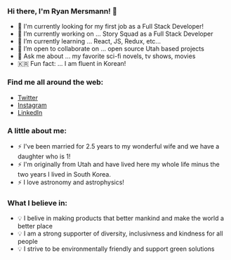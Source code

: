 ### Hi there, I'm Ryan Mersmann! 👋

- 🏢 I'm currently looking for my first job as a Full Stack Developer!
- 🔭 I’m currently working on ... Story Squad as a Full Stack Developer
- 🌱 I’m currently learning ... React, JS, Redux, etc...
- 👯 I’m open to collaborate on ... open source Utah based projects
- 💬 Ask me about ... my favorite sci-fi novels, tv shows, movies
- :kr: Fun fact: ... I am fluent in Korean!

### Find me all around the web:
- [Twitter](https://www.twitter.com/Ryan_Mersmann)
- [Instagram](https://www.instagram.com/ryanmersmann/)
- [LinkedIn](https://www.linkedin.com/in/ryan-mersmann/)

### A little about me:
- ⚡ I've been married for 2.5 years to my wonderful wife and we have a daughter who is 1!
- ⚡ I'm originally from Utah and have lived here my whole life minus the two years I lived in South Korea.
- ⚡ I love astronomy and astrophysics!

### What I believe in:
- 💡 I belive in making products that better mankind and make the world a better place
- 💡 I am a strong supporter of diversity, inclusivness and kindness for all people
- 💡 I strive to be environmentally friendly and support green solutions
